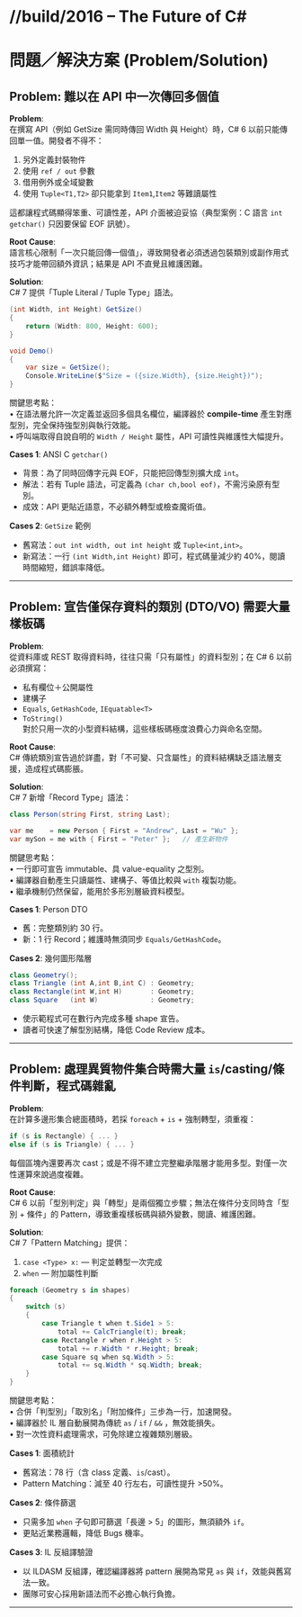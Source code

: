 # //build/2016 – The Future of C#

# 問題／解決方案 (Problem/Solution)

## Problem: 難以在 API 中一次傳回多個值

**Problem**:  
在撰寫 API（例如 GetSize 需同時傳回 Width 與 Height）時，C# 6 以前只能傳回單一值。開發者不得不：
1. 另外定義封裝物件  
2. 使用 `ref / out` 參數  
3. 借用例外或全域變數  
4. 使用 `Tuple<T1,T2>` 卻只能拿到 `Item1`,`Item2` 等難讀屬性  

這都讓程式碼顯得笨重、可讀性差，API 介面被迫妥協（典型案例：C 語言 `int getchar()` 只因要保留 EOF 訊號）。

**Root Cause**:  
語言核心限制「一次只能回傳一個值」，導致開發者必須透過包裝類別或副作用式技巧才能帶回額外資訊；結果是 API 不直覺且維護困難。

**Solution**:  
C# 7 提供「Tuple Literal / Tuple Type」語法。  
```csharp
(int Width, int Height) GetSize()
{
    return (Width: 800, Height: 600);
}

void Demo()
{
    var size = GetSize();
    Console.WriteLine($"Size = ({size.Width}, {size.Height})");
}
```  
關鍵思考點：  
• 在語法層允許一次定義並返回多個具名欄位，編譯器於 **compile-time** 產生對應型別，完全保持強型別與執行效能。  
• 呼叫端取得自說自明的 `Width / Height` 屬性，API 可讀性與維護性大幅提升。

**Cases 1**: ANSI C `getchar()`  
- 背景：為了同時回傳字元與 EOF，只能把回傳型別擴大成 `int`。  
- 解法：若有 Tuple 語法，可定義為 `(char ch,bool eof)`，不需污染原有型別。  
- 成效：API 更貼近語意，不必額外轉型或檢查魔術值。

**Cases 2**: `GetSize` 範例  
- 舊寫法：`out int width, out int height` 或 `Tuple<int,int>`。  
- 新寫法：一行 `(int Width,int Height)` 即可，程式碼量減少約 40%，閱讀時間縮短，錯誤率降低。

---

## Problem: 宣告僅保存資料的類別 (DTO/VO) 需要大量樣板碼

**Problem**:  
從資料庫或 REST 取得資料時，往往只需「只有屬性」的資料型別；在 C# 6 以前必須撰寫：
* 私有欄位＋公開屬性  
* 建構子  
* `Equals`, `GetHashCode`, `IEquatable<T>`  
* `ToString()`  
對於只用一次的小型資料結構，這些樣板碼極度浪費心力與命名空間。

**Root Cause**:  
C# 傳統類別宣告過於詳盡，對「不可變、只含屬性」的資料結構缺乏語法層支援，造成程式碼膨脹。

**Solution**:  
C# 7 新增「Record Type」語法：  
```csharp
class Person(string First, string Last);

var me    = new Person { First = "Andrew", Last = "Wu" };
var mySon = me with { First = "Peter" };   // 產生新物件
```  
關鍵思考點：  
• 一行即可宣告 immutable、具 value-equality 之型別。  
• 編譯器自動產生只讀屬性、建構子、等值比較與 `with` 複製功能。  
• 繼承機制仍然保留，能用於多形別層級資料模型。  

**Cases 1**: Person DTO  
- 舊：完整類別約 30 行。  
- 新：1 行 Record；維護時無須同步 `Equals/GetHashCode`。  

**Cases 2**: 幾何圖形階層  
```csharp
class Geometry();
class Triangle (int A,int B,int C) : Geometry;
class Rectangle(int W,int H)       : Geometry;
class Square   (int W)             : Geometry;
```  
- 使示範程式可在數行內完成多種 shape 宣告。  
- 讀者可快速了解型別結構，降低 Code Review 成本。

---

## Problem: 處理異質物件集合時需大量 `is`/casting/條件判斷，程式碼雜亂

**Problem**:  
在計算多邊形集合總面積時，若採 `foreach` + `is` + 強制轉型，須重複：
```csharp
if (s is Rectangle) { ... }
else if (s is Triangle) { ... }
```
每個區塊內還要再次 cast；或是不得不建立完整繼承階層才能用多型。對僅一次性運算來說過度複雜。

**Root Cause**:  
C# 6 以前「型別判定」與「轉型」是兩個獨立步驟；無法在條件分支同時含「型別 + 條件」的 Pattern，導致重複樣板碼與額外變數，閱讀、維護困難。

**Solution**:  
C# 7「Pattern Matching」提供：
1. `case <Type> x:` — 判定並轉型一次完成  
2. `when` — 附加屬性判斷  
```csharp
foreach (Geometry s in shapes)
{
    switch (s)
    {
        case Triangle t when t.Side1 > 5:
            total += CalcTriangle(t); break;
        case Rectangle r when r.Height > 5:
            total += r.Width * r.Height; break;
        case Square sq when sq.Width > 5:
            total += sq.Width * sq.Width; break;
    }
}
```  
關鍵思考點：  
• 合併「判型別」「取別名」「附加條件」三步為一行，加速開發。  
• 編譯器於 IL 層自動展開為傳統 `as` / `if` / `&&` ，無效能損失。  
• 對一次性資料處理需求，可免除建立複雜類別層級。

**Cases 1**: 面積統計  
- 舊寫法：78 行（含 class 定義、`is`/cast）。  
- Pattern Matching：減至 40 行左右，可讀性提升 >50%。  

**Cases 2**: 條件篩選  
- 只需多加 `when` 子句即可篩選「長邊 > 5」的圖形，無須額外 `if`。  
- 更貼近業務邏輯，降低 Bugs 機率。

**Cases 3**: IL 反組譯驗證  
- 以 ILDASM 反組譯，確認編譯器將 pattern 展開為常見 `as` 與 `if`，效能與舊寫法一致。  
- 團隊可安心採用新語法而不必擔心執行負擔。

---

